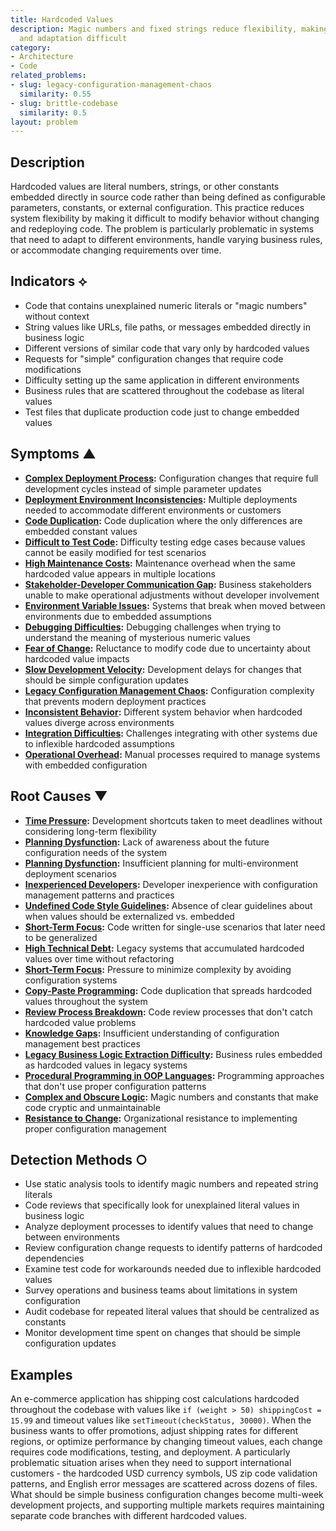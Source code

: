 ```yaml
---
title: Hardcoded Values
description: Magic numbers and fixed strings reduce flexibility, making configuration
  and adaptation difficult
category:
- Architecture
- Code
related_problems:
- slug: legacy-configuration-management-chaos
  similarity: 0.55
- slug: brittle-codebase
  similarity: 0.5
layout: problem
---
```


## Description

Hardcoded values are literal numbers, strings, or other constants embedded directly in source code rather than being defined as configurable parameters, constants, or external configuration. This practice reduces system flexibility by making it difficult to modify behavior without changing and redeploying code. The problem is particularly problematic in systems that need to adapt to different environments, handle varying business rules, or accommodate changing requirements over time.

## Indicators ⟡

- Code that contains unexplained numeric literals or "magic numbers" without context
- String values like URLs, file paths, or messages embedded directly in business logic
- Different versions of similar code that vary only by hardcoded values
- Requests for "simple" configuration changes that require code modifications
- Difficulty setting up the same application in different environments
- Business rules that are scattered throughout the codebase as literal values
- Test files that duplicate production code just to change embedded values

## Symptoms ▲

- **[Complex Deployment Process](complex-deployment-process.md):** Configuration changes that require full development cycles instead of simple parameter updates
- **[Deployment Environment Inconsistencies](deployment-environment-inconsistencies.md):** Multiple deployments needed to accommodate different environments or customers
- **[Code Duplication](code-duplication.md):** Code duplication where the only differences are embedded constant values
- **[Difficult to Test Code](difficult-to-test-code.md):** Difficulty testing edge cases because values cannot be easily modified for test scenarios
- **[High Maintenance Costs](high-maintenance-costs.md):** Maintenance overhead when the same hardcoded value appears in multiple locations
- **[Stakeholder-Developer Communication Gap](stakeholder-developer-communication-gap.md):** Business stakeholders unable to make operational adjustments without developer involvement
- **[Environment Variable Issues](environment-variable-issues.md):** Systems that break when moved between environments due to embedded assumptions
- **[Debugging Difficulties](debugging-difficulties.md):** Debugging challenges when trying to understand the meaning of mysterious numeric values
- **[Fear of Change](fear-of-change.md):** Reluctance to modify code due to uncertainty about hardcoded value impacts
- **[Slow Development Velocity](slow-development-velocity.md):** Development delays for changes that should be simple configuration updates
- **[Legacy Configuration Management Chaos](legacy-configuration-management-chaos.md):** Configuration complexity that prevents modern deployment practices
- **[Inconsistent Behavior](inconsistent-behavior.md):** Different system behavior when hardcoded values diverge across environments
- **[Integration Difficulties](integration-difficulties.md):** Challenges integrating with other systems due to inflexible hardcoded assumptions
- **[Operational Overhead](operational-overhead.md):** Manual processes required to manage systems with embedded configuration

## Root Causes ▼

- **[Time Pressure](time-pressure.md):** Development shortcuts taken to meet deadlines without considering long-term flexibility
- **[Planning Dysfunction](planning-dysfunction.md):** Lack of awareness about the future configuration needs of the system
- **[Planning Dysfunction](planning-dysfunction.md):** Insufficient planning for multi-environment deployment scenarios
- **[Inexperienced Developers](inexperienced-developers.md):** Developer inexperience with configuration management patterns and practices
- **[Undefined Code Style Guidelines](undefined-code-style-guidelines.md):** Absence of clear guidelines about when values should be externalized vs. embedded
- **[Short-Term Focus](short-term-focus.md):** Code written for single-use scenarios that later need to be generalized
- **[High Technical Debt](high-technical-debt.md):** Legacy systems that accumulated hardcoded values over time without refactoring
- **[Short-Term Focus](short-term-focus.md):** Pressure to minimize complexity by avoiding configuration systems
- **[Copy-Paste Programming](copy-paste-programming.md):** Code duplication that spreads hardcoded values throughout the system
- **[Review Process Breakdown](review-process-breakdown.md):** Code review processes that don't catch hardcoded value problems
- **[Knowledge Gaps](knowledge-gaps.md):** Insufficient understanding of configuration management best practices
- **[Legacy Business Logic Extraction Difficulty](legacy-business-logic-extraction-difficulty.md):** Business rules embedded as hardcoded values in legacy systems
- **[Procedural Programming in OOP Languages](procedural-programming-in-oop-languages.md):** Programming approaches that don't use proper configuration patterns
- **[Complex and Obscure Logic](complex-and-obscure-logic.md):** Magic numbers and constants that make code cryptic and unmaintainable
- **[Resistance to Change](resistance-to-change.md):** Organizational resistance to implementing proper configuration management

## Detection Methods ○

- Use static analysis tools to identify magic numbers and repeated string literals
- Code reviews that specifically look for unexplained literal values in business logic
- Analyze deployment processes to identify values that need to change between environments
- Review configuration change requests to identify patterns of hardcoded dependencies
- Examine test code for workarounds needed due to inflexible hardcoded values
- Survey operations and business teams about limitations in system configuration
- Audit codebase for repeated literal values that should be centralized as constants
- Monitor development time spent on changes that should be simple configuration updates

## Examples

An e-commerce application has shipping cost calculations hardcoded throughout the codebase with values like `if (weight > 50) shippingCost = 15.99` and timeout values like `setTimeout(checkStatus, 30000)`. When the business wants to offer promotions, adjust shipping rates for different regions, or optimize performance by changing timeout values, each change requires code modifications, testing, and deployment. A particularly problematic situation arises when they need to support international customers - the hardcoded USD currency symbols, US zip code validation patterns, and English error messages are scattered across dozens of files. What should be simple business configuration changes become multi-week development projects, and supporting multiple markets requires maintaining separate code branches with different hardcoded values.